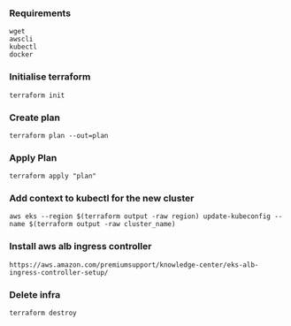 ### Requirements

    wget
    awscli
    kubectl
    docker

### Initialise terraform

    terraform init

### Create plan

    terraform plan --out=plan

### Apply Plan

    terraform apply "plan"

### Add context to kubectl for the new cluster

    aws eks --region $(terraform output -raw region) update-kubeconfig --name $(terraform output -raw cluster_name)

### Install aws alb ingress controller

    https://aws.amazon.com/premiumsupport/knowledge-center/eks-alb-ingress-controller-setup/

### Delete infra

    terraform destroy
